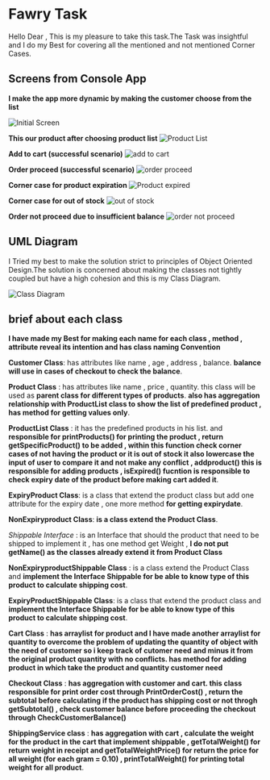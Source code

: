 # Fawry Task

Hello Dear , This is my pleasure to take this task.The Task was insightful and I do my Best for covering all the mentioned and not mentioned Corner Cases.

## Screens from Console App
**I make the app more dynamic by making the customer choose from the list**

![Initial Screen](images/initial.PNG)

**This our product after choosing product list**
![Product List](images/list-product.PNG)

**Add to cart (successful scenario)**
![add to cart](images/addToCart.PNG)

**Order proceed (successful scenario)**
![order proceed](images/order-proceed.PNG)

**Corner case for product expiration**
![Product expired](images/expired.PNG)

**Corner case for out of stock**
![out of stock](images/out-of-stock.PNG)

**Order not proceed due to insufficient balance**
![order not proceed](images/order-not-proceed.PNG)




## UML Diagram
I Tried my best to make the solution strict to principles of Object Oriented Design.The solution is concerned about making the classes not tightly coupled but have a high cohesion and this is my Class Diagram. 


![Class Diagram](classDiagram.png)

## brief about each class 

**I have made my Best for making each name for each class , method , attribute reveal its intention and has class naming Convention**

**Customer Class**:  has attributes like name , age , address , balance. **balance will use in cases of checkout to check the balance**.

**Product Class** : has attributes like name , price , quantity. this class will be used as **parent class for different types of products**. **also has aggregation relationship with ProductList class to show the list of predefined product , has method for getting values only**.

**ProductList Class** :  it has the predefined products in his list. and **responsible for printProducts() for printing the product , return getSpecificProduct() to be added , within this function check corner cases of not having the product or it is out of stock it also lowercase the input of user to compare it and not make any conflict , addproduct() this is responsible for adding products , isExpired() fucntion is responsible to check expiry date of the product before making cart added it**.

**ExpiryProduct Class**: is a class that extend the product class but add one attribute for the expiry date , one more method **for getting expirydate**.

**NonExpiryproduct Class**: **is a class extend the Product Class**.

*Shippable Interface* :  is an Interface that should the product that need to be shipped to implement it , has one method get Weight , **I do not put getName() as the classes already extend it from Product Class**

**NonExpiryproductShippable Class** : is a class extend the Product Class and **implement the Interface Shippable for be able to know type of this product to calculate shipping cost**.

**ExpiryProductShippable Class**: is a class that extend the product class  and **implement the Interface Shippable for be able to know type of this product to calculate shipping cost**. 

**Cart Class** : **has arraylist for product and I have made another arraylist for quantity to overcome the problem of updating the quantity of object with the need of customer so i keep track of cutomer need and minus it from the original product quantity with no conflicts. has method for adding product in which take the product and quantity customer need**

**Checkout Class** : **has aggregation with customer and cart. this class responsible for print order cost through PrintOrderCost() , return the subtotal before calculating if the product has shipping cost or not throgh getSubtotal() , check customer balance before proceeding the checkout through CheckCustomerBalance()**

**ShippingService class** : **has aggregation with cart , calculate the weight for the product in the cart that implement shippable ,  getTotalWeight() for return weight in receipt and  getTotalWeightPrice() for return the price for all weight (for each gram = 0.10) , printTotalWeight() for printing total weight for all product**.




